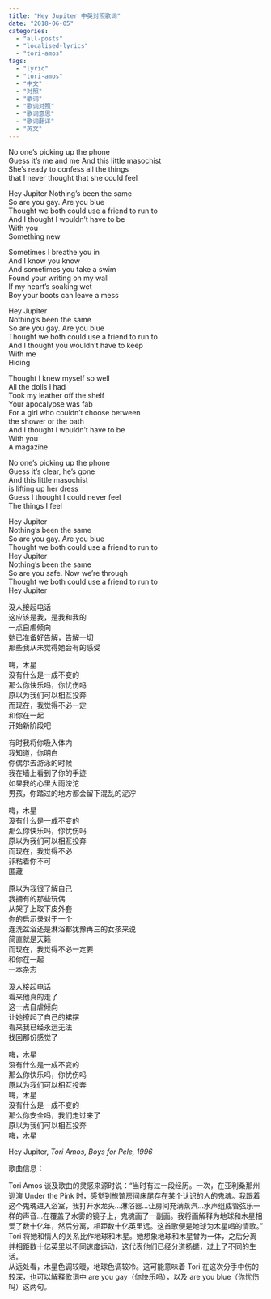 ```yaml
---
title: "Hey Jupiter 中英对照歌词"
date: "2018-06-05"
categories: 
  - "all-posts"
  - "localised-lyrics"
  - "tori-amos"
tags: 
  - "lyric"
  - "tori-amos"
  - "中文"
  - "对照"
  - "歌词"
  - "歌词对照"
  - "歌词意思"
  - "歌词翻译"
  - "英文"
---
```


No one’s picking up the phone  
Guess it’s me and me
And this little masochist  
She’s ready to confess all the things  
that I never thought that she could feel

Hey Jupiter 
Nothing’s been the same  
So are you gay. Are you blue  
Thought we both could use a friend to run to  
And I thought I wouldn’t have to be  
With you  
Something new

<!-- more -->

Sometimes I breathe you in  
And I know you know  
And sometimes you take a swim  
Found your writing on my wall  
If my heart’s soaking wet  
Boy your boots can leave a mess

Hey Jupiter  
Nothing’s been the same  
So are you gay. Are you blue  
Thought we both could use a friend to run to  
And I thought you wouldn’t have to keep  
With me  
Hiding

Thought I knew myself so well  
All the dolls I had  
Took my leather off the shelf  
Your apocalypse was fab  
For a girl who couldn’t choose between  
the shower or the bath  
And I thought I wouldn’t have to be  
With you  
A magazine

No one’s picking up the phone  
Guess it’s clear, he’s gone  
And this little masochist  
is lifting up her dress  
Guess I thought I could never feel  
The things I feel

Hey Jupiter  
Nothing’s been the same  
So are you gay. Are you blue  
Thought we both could use a friend to run to  
Hey Jupiter  
Nothing’s been the same  
So are you safe. Now we’re through  
Thought we both could use a friend to run to  
Hey Jupiter

没人接起电话  
这应该是我，是我和我的  
一点自虐倾向  
她已准备好告解，告解一切  
那些我从未觉得她会有的感受

嗨，木星  
没有什么是一成不变的  
那么你快乐吗，你忧伤吗  
原以为我们可以相互投奔  
而现在，我觉得不必一定  
和你在一起  
开始新阶段吧

有时我将你吸入体内  
我知道，你明白  
你偶尔去游泳的时候  
我在墙上看到了你的手迹  
如果我的心里大雨滂沱  
男孩，你踏过的地方都会留下混乱的泥泞

嗨，木星  
没有什么是一成不变的  
那么你快乐吗，你忧伤吗  
原以为我们可以相互投奔  
而现在，我觉得不必  
非粘着你不可  
匿藏

原以为我很了解自己  
我拥有的那些玩偶  
从架子上取下皮外套  
你的启示录对于一个  
连洗盆浴还是淋浴都犹豫再三的女孩来说  
简直就是天籁  
而现在，我觉得不必一定要  
和你在一起  
一本杂志

没人接起电话  
看来他真的走了  
这一点自虐倾向  
让她撩起了自己的裙摆  
看来我已经永远无法  
找回那份感觉了

嗨，木星  
没有什么是一成不变的  
那么你快乐吗，你忧伤吗  
原以为我们可以相互投奔  
嗨，木星  
没有什么是一成不变的  
那么你安全吗，我们走过来了  
原以为我们可以相互投奔  
嗨，木星

Hey Jupiter, *Tori Amos, Boys for Pele, 1996*

歌曲信息：

Tori Amos 谈及歌曲的灵感来源时说：“当时有过一段经历。一次，在亚利桑那州巡演 Under the Pink 时，感觉到旅馆房间床尾存在某个认识的人的鬼魂。我跟着这个鬼魂进入浴室，我打开水龙头…淋浴器…让房间充满蒸汽…水声组成管弦乐一样的声音…在覆盖了水雾的镜子上，鬼魂画了一副画。我将画解释为地球和木星相爱了数十亿年，然后分离，相距数十亿英里远。这首歌便是地球为木星唱的情歌。”  
Tori 将她和情人的关系比作地球和木星。她想象地球和木星曾为一体，之后分离并相距数十亿英里以不同速度运动，这代表他们已经分道扬镳，过上了不同的生活。  
从远处看，木星色调较暖，地球色调较冷。这可能意味着 Tori 在这次分手中伤的较深，也可以解释歌词中 are you gay（你快乐吗），以及 are you blue（你忧伤吗）这两句。
